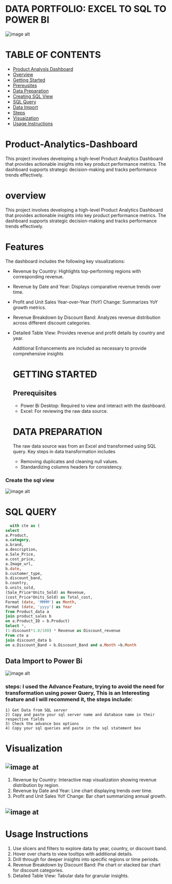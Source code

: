 # DATA PORTFOLIO: EXCEL TO SQL TO POWER BI
![image alt](https://github.com/kenny755/Product-Analytics-Dashboard/blob/fb3e4129a9bef657d38367d21f3fb36735bc81e6/kaggle_to_powerbi.gif)


# TABLE OF CONTENTS

- [ Product Analysis Dashboard]( #Product-Analytics-Dashboard)
- [Overview](#Overview)
- [Getting Started](#Getting-Started)
- [Prereusites](#Prerequsites)
- [Data Preparation](#Data-Preparation)
- [Creating SQL View](#Create-the-sql-View)
- [SQL Query](#SQL-Query)
- [Data Import](#Data-Import-to-power-Bi)
- [Steps](#Steps)
- [Visuaization](#Visuaization)
- [Usage Instructions](#Usage-Instructions)


# Product-Analytics-Dashboard
This project involves developing a high-level Product Analytics Dashboard that provides actionable insights into key product performance metrics. The dashboard supports strategic decision-making and tracks performance trends effectively.

# overview
This project involves developing a high-level Product Analytics Dashboard that provides actionable insights into key product performance metrics. The dashboard supports strategic decision-making and tracks performance trends effectively.

# Features 
The dashboard includes the following key visualizations:

- Revenue by Country: Highlights top-performing regions with corresponding revenue.
- Revenue by Date and Year: Displays comparative revenue trends over time.
- Profit and Unit Sales Year-over-Year (YoY) Change: Summarizes YoY growth metrics.
- Revenue Breakdown by Discount Band: Analyzes revenue distribution across different discount categories.
- Detailed Table View: Provides revenue and profit details by country and year.

  Additional Enhancements are included as necessary to provide comprehensive insights

   # GETTING STARTED
  ## Prerequisites
  * Power Bi Desktop: Required to view and interact with the dashboard.
  * Excel: For reviewing the raw data source.
 
  # DATA PREPARATION

  The raw data source was from an Excel and transformed using SQL query. Key steps in data transformation includes
  * Removing duplicates and cleaning null values.
  * Standardizing columns headers for consistency.

### Create the sql view
   ![image alt](https://github.com/kenny755/Product-Analytics-Dashboard/blob/9467f0d64b5d46bdc7c1a258a70d8b47bbd2d61c/End%20to%20end%201.png)

  # SQL QUERY
  ```sql
    with cte as (
select
a.Product,
a.category,
a.brand,
a.description,
a.Sale_Price,
a.cost_price,
a.Image_url,
b.date,
b.customer_type,
b.discount_band,
b.country,
b.units_sold,
(Sale_Price*Units_Sold) as Revenue,
(cost_Price*Units_Sold) as Total_cost,
Format (date, 'MMMM') as Month,
Format (date, 'yyyy') as Year
from Product_data a
join product_sales b
on a.Product_ID = b.Product)
Select *,
(1-discount*1.0/100) * Revenue as Discount_revenue
From cte a
join discount_data b
on a.Discount_Band = b.Discount_Band and a.Month =b.Month
```

 
  ## Data Import to Power Bi
   
  ![image alt](https://github.com/kenny755/Product-Analytics-Dashboard/blob/d768235d79b8910471cafa3a0953f57de49a7941/end%20to%20end%204.png) 
   
   ### steps: I used the Advance Feature, trying to avoid the need for transformation using power Query, This is an Interesting feature and I will recommend it, the steps include:
   
    1) Get Data from SQL server
    2) Copy and paste your sql server name and database name in their respective fields
    3) Check the advance box options 
    4) Copy your sql queries and paste in the sql statement box

# Visualization
  ## ![image at](https://github.com/kenny755/Product-Analytics-Dashboard/blob/1df9ffc8bb0e83db11514457c0ca410d9d8f9e3d/End%20to%20end%202.png)

  1) Revenue by Country: Interactive map visualization showing revenue distribution by region.
  2) Revenue by Date and Year: Line chart displaying trends over time.
  3) Profit and Unit Sales YoY Change: Bar chart summarizing annual growth.

## ![image at](https://github.com/kenny755/Product-Analytics-Dashboard/blob/d72728c76216a7aecb14f22c6167ae58e83e5eed/end%20to%20end%203.png)
   

# Usage Instructions

1) Use slicers and filters to explore data by year, country, or discount band.
2) Hover over charts to view tooltips with additional details.
3) Drill through for deeper insights into specific regions or time periods.
4) Revenue Breakdown by Discount Band: Pie chart or stacked bar chart for discount categories.
5) Detailed Table View: Tabular data for granular insights.
